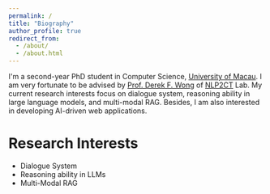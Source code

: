 ```yaml
---
permalink: /
title: "Biography"
author_profile: true
redirect_from: 
  - /about/
  - /about.html
---
```


I'm a second-year PhD student in Computer Science, [University of Macau](https://www.um.edu.mo/). I am very fortunate to be advised by [Prof. Derek F. Wong](https://www.fst.um.edu.mo/personal/derek-wong/) of [NLP2CT](https://nlp2ct.cis.umac.mo/) Lab. My current research interests focus on dialogue system, reasoning ability in large language models, and multi-modal RAG. Besides, I am also interested in developing AI-driven web applications.

Research Interests
======
- Dialogue System
- Reasoning ability in LLMs
- Multi-Modal RAG
